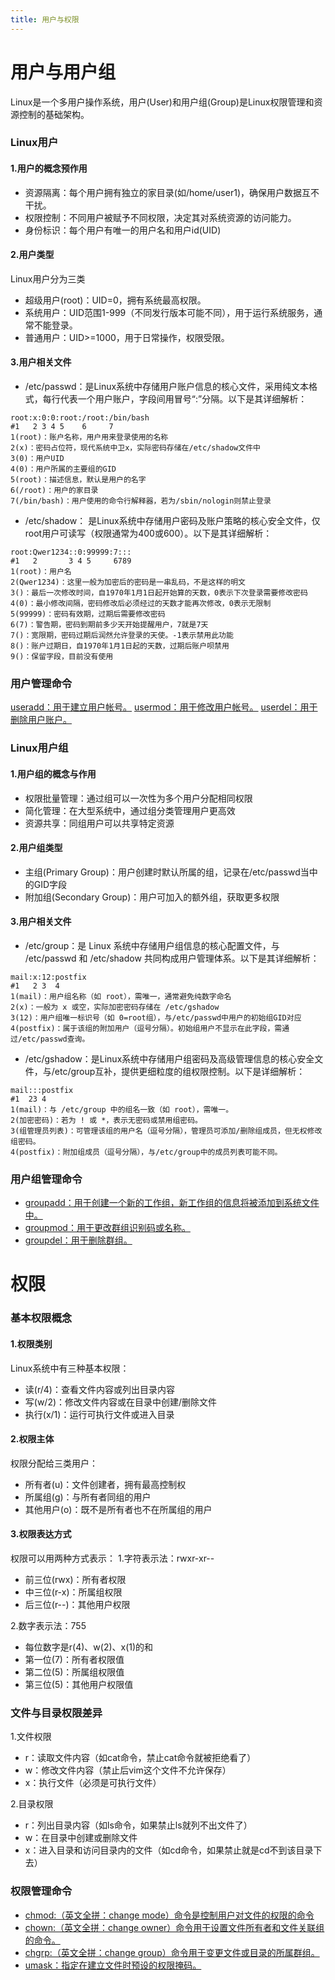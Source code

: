 ```yaml
---
title: 用户与权限
---
```


# 用户与用户组

Linux是一个多用户操作系统，用户(User)和用户组(Group)是Linux权限管理和资源控制的基础架构。

### Linux用户

#### 1.用户的概念预作用

- 资源隔离：每个用户拥有独立的家目录(如/home/user1)，确保用户数据互不干扰。
- 权限控制：不同用户被赋予不同权限，决定其对系统资源的访问能力。
- 身份标识：每个用户有唯一的用户名和用户id(UID)

#### 2.用户类型

Linux用户分为三类

- 超级用户(root)：UID=0，拥有系统最高权限。
- 系统用户：UID范围1-999（不同发行版本可能不同），用于运行系统服务，通常不能登录。
- 普通用户：UID>=1000，用于日常操作，权限受限。

#### 3.用户相关文件

- /etc/passwd：是Linux系统中存储用户账户信息的核心文件，采用纯文本格式，每行代表一个用户账户，字段间用冒号“:”分隔。以下是其详细解析：

```shell
root:x:0:0:root:/root:/bin/bash
#1   2 3 4 5    6     7
1(root)：账户名称，用户用来登录使用的名称
2(x)：密码占位符，现代系统中卫x，实际密码存储在/etc/shadow文件中
3(0)：用户UID
4(0)：用户所属的主要组的GID
5(root)：描述信息，默认是用户的名字
6(/root)：用户的家目录
7(/bin/bash)：用户使用的命令行解释器，若为/sbin/nologin则禁止登录
```

- /etc/shadow： 是Linux系统中存储用户密码及账户策略的核心安全文件，仅root用户可读写（权限通常为400或600）。以下是其详细解析：

```shell
root:Qwer1234::0:99999:7:::
#1   2       3 4 5     6789
1(root)：用户名
2(Qwer1234)：这里一般为加密后的密码是一串乱码，不是这样的明文
3()：最后一次修改时间，自1970年1月1日起开始算的天数，0表示下次登录需要修改密码
4(0)：最小修改间隔，密码修改后必须经过的天数才能再次修改，0表示无限制
5(99999)：密码有效期，过期后需要修改密码
6(7)：警告期，密码到期前多少天开始提醒用户，7就是7天
7()：宽限期，密码过期后润然允许登录的天使。-1表示禁用此功能
8()：账户过期日，自1970年1月1日起的天数，过期后账户呗禁用
9()：保留字段，目前没有使用
```

### 用户管理命令

[useradd：用于建立用户帐号。](https://www.runoob.com/linux/linux-comm-useradd.html)
[usermod：用于修改用户帐号。](https://www.runoob.com/linux/linux-comm-usermod.html)
[userdel：用于删除用户账户。](https://www.runoob.com/linux/linux-comm-userdel.html)

### Linux用户组

#### 1.用户组的概念与作用

- 权限批量管理：通过组可以一次性为多个用户分配相同权限
- 简化管理：在大型系统中，通过组分类管理用户更高效
- 资源共享：同组用户可以共享特定资源

#### 2.用户组类型

- 主组(Primary Group)：用户创建时默认所属的组，记录在/etc/passwd当中的GID字段
- 附加组(Secondary Group)：用户可加入的额外组，获取更多权限

#### 3.用户相关文件

- /etc/group：是 Linux 系统中存储用户组信息的核心配置文件，与 /etc/passwd 和 /etc/shadow 共同构成用户管理体系。以下是其详细解析：

```shell
mail:x:12:postfix
#1   2 3  4
1(mail)：用户组名称（如 root），需唯一，通常避免纯数字命名
2(x)：一般为 x 或空，实际加密密码存储在 /etc/gshadow
3(12)：用户组唯一标识号（如 0=root组），与/etc/passwd中用户的初始组GID对应
4(postfix)：属于该组的附加用户（逗号分隔）。初始组用户不显示在此字段，需通过/etc/passwd查询。
```

- /etc/gshadow：是Linux系统中存储用户组密码及高级管理信息的核心安全文件，与/etc/group互补，提供更细粒度的组权限控制。以下是详细解析：

```shell
mail:::postfix
#1  23 4
1(mail)：与 /etc/group 中的组名一致（如 root），需唯一。
2(加密密码)：若为 ! 或 *，表示无密码或禁用组密码。
3(组管理员列表)：可管理该组的用户名（逗号分隔），管理员可添加/删除组成员，但无权修改组密码。
4(postfix)：附加组成员（逗号分隔），与/etc/group中的成员列表可能不同。
```

### 用户组管理命令

- [groupadd：用于创建一个新的工作组，新工作组的信息将被添加到系统文件中。](https://www.runoob.com/linux/linux-comm-groupadd.html)
- [groupmod：用于更改群组识别码或名称。](https://www.runoob.com/linux/linux-comm-groupmod.html)
- [groupdel：用于删除群组。](https://www.runoob.com/linux/linux-comm-groupdel.html)

# 权限

### 基本权限概念

#### 1.权限类别

Linux系统中有三种基本权限：

- 读(r/4)：查看文件内容或列出目录内容
- 写(w/2)：修改文件内容或在目录中创建/删除文件
- 执行(x/1)：运行可执行文件或进入目录

#### 2.权限主体

权限分配给三类用户：

- 所有者(u)：文件创建者，拥有最高控制权
- 所属组(g)：与所有者同组的用户
- 其他用户(o)：既不是所有者也不在所属组的用户

#### 3.权限表达方式

权限可以用两种方式表示：
1.字符表示法：rwxr-xr--

- 前三位(rwx)：所有者权限
- 中三位(r-x)：所属组权限
- 后三位(r--)：其他用户权限

2.数字表示法：755

- 每位数字是r(4)、w(2)、x(1)的和
- 第一位(7)：所有者权限值
- 第二位(5)：所属组权限值
- 第三位(5)：其他用户权限值

### 文件与目录权限差异

1.文件权限

- r：读取文件内容（如cat命令，禁止cat命令就被拒绝看了）
- w：修改文件内容（禁止后vim这个文件不允许保存）
- x：执行文件（必须是可执行文件）

2.目录权限

- r：列出目录内容（如ls命令，如果禁止ls就列不出文件了）
- w：在目录中创建或删除文件
- x：进入目录和访问目录内的文件（如cd命令，如果禁止就是cd不到该目录下去）

### 权限管理命令

- [chmod:（英文全拼：change mode）命令是控制用户对文件的权限的命令](https://www.runoob.com/linux/linux-comm-chmod.html)
- [chown:（英文全拼：change owner）命令用于设置文件所有者和文件关联组的命令。](https://www.runoob.com/linux/linux-comm-chown.html)
- [chgrp:（英文全拼：change group）命令用于变更文件或目录的所属群组。](https://www.runoob.com/linux/linux-comm-chgrp.html)
- [umask：指定在建立文件时预设的权限掩码。](https://www.runoob.com/linux/linux-comm-umask.html)


